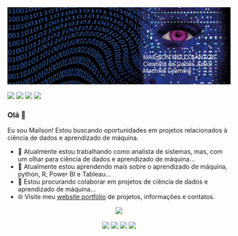<img src="https://github.com/mailsonsantos2020/mailsonsantos2020/blob/master/Mailson-1.png">

[<img src="https://img.shields.io/badge/-LinkedIn-blue?style=flat-square&logo=Linkedin&logoColor=white&link=https://www.linkedin.com/in/mailson-melo-dos-santos-81928a30/">](https://www.linkedin.com/in/mailson-melo-dos-santos-81928a30/) [<img src="https://img.shields.io/badge/-Gmail-c14438?style=flat-square&logo=Gmail&logoColor=white&link=mailto:mailson.melo.santos@gmail.com">](mailto:mailson.melo.santos@gmail.com) [<img src="https://img.shields.io/badge/-Whatsapp-4CA143?style=flat-square&labelColor=4CA143&logo=whatsapp&logoColor=white&link=https://api.whatsapp.com/send?phone=55+82+999258688&text=Hello!">](https://api.whatsapp.com/send?phone=55+82+999258688&text=Olá!) [<img src ="https://img.shields.io/website-up-down-green-red/http/perso.crans.org.svg">](https://mailsonsantos2020.github.io/) 

<!---
your comment goes here  
and here   
-->

### Olá 👋 
Eu sou Mailson! Estou buscando oportunidades em projetos relacionados à ciência de dados e aprendizado de máquina.
- 🔭 Atualmente estou trabalhando como analista de sistemas, mas, com um olhar para ciência de dados e aprendizado de máquina...
- 🌱 Atualmente estou aprendendo mais sobre o aprendizado de máquina, python, R, Power BI e Tableau...
- 👯 Estou procurando colaborar em projetos de ciência de dados e aprendizado de máquina...
- 🌐 Visite meu [website portfólio](https://mailsonsantos2020.github.io/) de projetos, informações e contatos.

<p align = "center">
  <img src = "https://github-readme-stats.vercel.app/api?username=mailsonsantos2020&show_icons=true&theme=radical&line_height=27">
<!---
  <img src = "https://github-readme-stats.vercel.app/api/top-langs/?username=pr2tik1&hide=CSS,HTML&theme=tokyonight">
-->
</p>

<p align="center">
<img src="https://i.giphy.com/media/LMt9638dO8dftAjtco/200.webp" width="80"> <img src="https://media.giphy.com/media/b2st8VdTIkG5y/giphy.gif" width="80"> <img src="https://i.giphy.com/media/KzJkzjggfGN5Py6nkT/200.webp" width="80"> <img src="https://media.giphy.com/media/kH6CqYiquZawmU1HI6/giphy.gif" width ="80"/> 
</p>